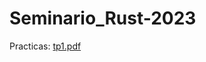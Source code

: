 # Seminario_Rust-2023

Practicas:
[tp1.pdf](https://github.com/Nack34/Seminario_Rust-2023/files/11172971/tp1.pdf)
